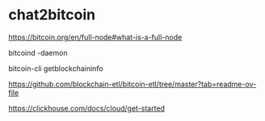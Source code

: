 # chat2bitcoin


https://bitcoin.org/en/full-node#what-is-a-full-node

bitcoind -daemon

bitcoin-cli getblockchaininfo

https://github.com/blockchain-etl/bitcoin-etl/tree/master?tab=readme-ov-file

https://clickhouse.com/docs/cloud/get-started
